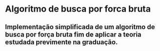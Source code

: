 # Algoritmo de busca por forca bruta
## Implementação simplificada de um algoritmo de busca por força bruta  fim de aplicar a teoria estudada previmente na graduação.
